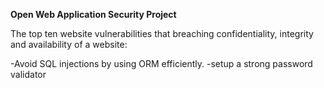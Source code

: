 <strong>Open Web Application Security Project</strong>

The top ten website vulnerabilities that breaching confidentiality, integrity and availability of a website:

-Avoid SQL injections by using ORM efficiently.
-setup a strong password validator




